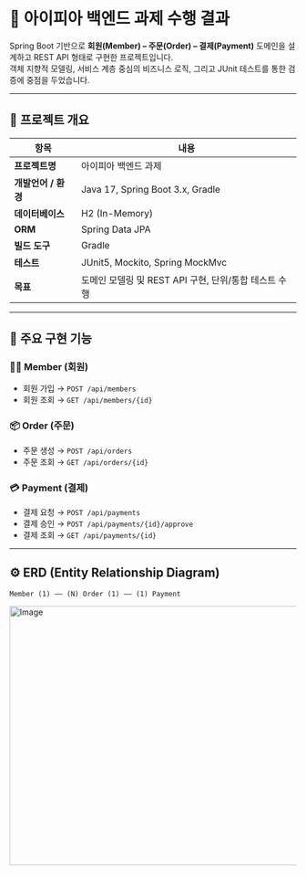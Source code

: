 # 🧾 아이피아 백엔드 과제 수행 결과

Spring Boot 기반으로 **회원(Member) – 주문(Order) – 결제(Payment)** 도메인을 설계하고 REST API 형태로 구현한 프로젝트입니다.  
객체 지향적 모델링, 서비스 계층 중심의 비즈니스 로직, 그리고 JUnit 테스트를 통한 검증에 중점을 두었습니다.

---

## 🚀 프로젝트 개요

| 항목 | 내용 |
|------|------|
| **프로젝트명** | 아이피아 백엔드 과제 |
| **개발언어 / 환경** | Java 17, Spring Boot 3.x, Gradle |
| **데이터베이스** | H2 (In-Memory) |
| **ORM** | Spring Data JPA |
| **빌드 도구** | Gradle |
| **테스트** | JUnit5, Mockito, Spring MockMvc |
| **목표** | 도메인 모델링 및 REST API 구현, 단위/통합 테스트 수행 |

---

## 🧩 주요 구현 기능

### 🧍‍♂️ Member (회원)
- 회원 가입 → `POST /api/members`
- 회원 조회 → `GET /api/members/{id}`

### 📦 Order (주문)
- 주문 생성 → `POST /api/orders`
- 주문 조회 → `GET /api/orders/{id}`

### 💳 Payment (결제)
- 결제 요청 → `POST /api/payments`
- 결제 승인 → `POST /api/payments/{id}/approve`
- 결제 조회 → `GET /api/payments/{id}`

---

## ⚙️ ERD (Entity Relationship Diagram)

```text
Member (1) —— (N) Order (1) —— (1) Payment
```
<img width="868" height="454" alt="Image" src="https://github.com/user-attachments/assets/6e7fffd7-2112-4d15-99a3-ac31f47bef86" />


